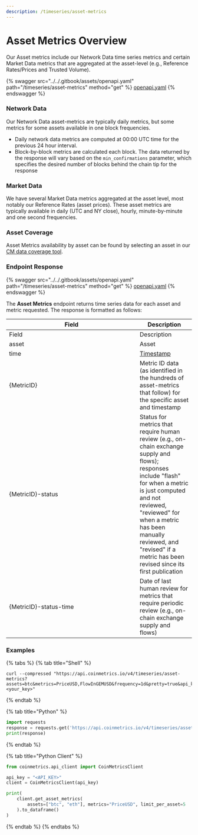 ```yaml
---
description: /timeseries/asset-metrics
---
```


# Asset Metrics Overview

Our Asset metrics include our Network Data time series metrics and certain Market Data metrics that are aggregated at the asset-level (e.g., Reference Rates/Prices and Trusted Volume).

{% swagger src="../../.gitbook/assets/openapi.yaml" path="/timeseries/asset-metrics" method="get" %}
[openapi.yaml](../../.gitbook/assets/openapi.yaml)
{% endswagger %}

### Network Data

Our Network Data asset-metrics are typically daily metrics, but some metrics for some assets available in one block frequencies.

* Daily network data metrics are computed at 00:00 UTC time for the previous 24 hour interval.
* Block-by-block metrics are calculated each block. The data returned by the response will vary based on the `min_confirmations` parameter, which specifies the desired number of blocks behind the chain tip for the response

### Market Data

We have several Market Data metrics aggregated at the asset level, most notably our Reference Rates (asset prices). These asset metrics are typically available in daily (UTC and NY close), hourly, minute-by-minute and one second frequencies.

### Asset Coverage

Asset Metrics availability by asset can be found by selecting an asset in our [CM data coverage tool](https://coverage.coinmetrics.io/assets).

### Endpoint Response

{% swagger src="../../.gitbook/assets/openapi.yaml" path="/timeseries/asset-metrics" method="get" %}
[openapi.yaml](../../.gitbook/assets/openapi.yaml)
{% endswagger %}

The **Asset Metrics** endpoint returns time series data for each asset and metric requested. The response is formatted as follows:

<table data-header-hidden><thead><tr><th width="338.5">Field</th><th>Description</th></tr></thead><tbody><tr><td>Field</td><td>Description</td></tr><tr><td>asset</td><td>Asset</td></tr><tr><td>time</td><td><a href="../access-our-data/api.md#timestamps">Timestamp</a></td></tr><tr><td>{MetricID}</td><td>Metric ID data (as identified in the hundreds of asset-metrics that follow) for the specific asset and timestamp</td></tr><tr><td>{MetricID}-status</td><td>Status for metrics that require human review (e.g., on-chain exchange supply and flows); responses include "flash" for when a metric is just computed and not reviewed, "reviewed" for when a metric has been manually reviewed, and "revised" if a metric has been revised since its first publication</td></tr><tr><td>{MetricID}-status-time</td><td>Date of last human review for metrics that require periodic review (e.g., on-chain exchange supply and flows)</td></tr></tbody></table>


### Examples

{% tabs %}
{% tab title="Shell" %}
```shell
curl --compressed "https://api.coinmetrics.io/v4/timeseries/asset-metrics?assets=btc&metrics=PriceUSD,FlowInGEMUSD&frequency=1d&pretty=true&api_key=<your_key>"
```
{% endtab %}

{% tab title="Python" %}
```python
import requests
response = requests.get('https://api.coinmetrics.io/v4/timeseries/asset-metrics?assets=btc&metrics=PriceUSD,FlowInGEMUSD&frequency=1d&pretty=true&api_key=<your_key>').json()
print(response)
```
{% endtab %}

{% tab title="Python Client" %}
```python
from coinmetrics.api_client import CoinMetricsClient

api_key = "<API_KEY>"
client = CoinMetricsClient(api_key)

print(
    client.get_asset_metrics(
        assets=["btc", "eth"], metrics="PriceUSD", limit_per_asset=5
    ).to_dataframe()
)
```
{% endtab %}
{% endtabs %}
